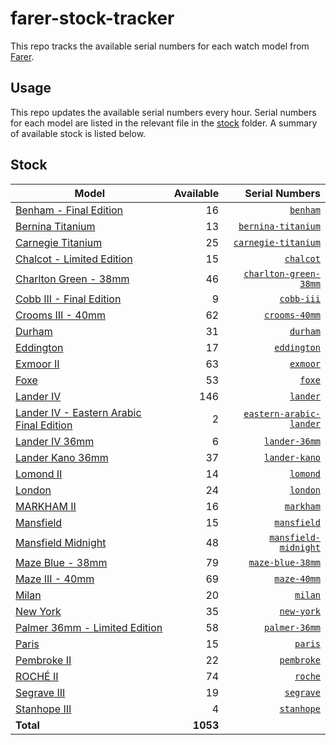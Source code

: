 # farer-stock-tracker

This repo tracks the available serial numbers for each watch model from [Farer](https://farer.com).

## Usage

This repo updates the available serial numbers every hour. Serial numbers for each model are listed in the relevant file in the [stock](./stock) folder. A summary of available stock is listed below.

## Stock

| Model | Available | Serial Numbers |
| ----- | --------: | -------------: |
| [Benham - Final Edition](https://usd.farer.com/products/benham) | 16 | [`benham`](./stock/benham) |
| [Bernina Titanium](https://usd.farer.com/products/bernina-titanium) | 13 | [`bernina-titanium`](./stock/bernina-titanium) |
| [Carnegie Titanium](https://usd.farer.com/products/carnegie-titanium) | 25 | [`carnegie-titanium`](./stock/carnegie-titanium) |
| [Chalcot - Limited Edition](https://usd.farer.com/products/chalcot) | 15 | [`chalcot`](./stock/chalcot) |
| [Charlton Green - 38mm](https://usd.farer.com/products/charlton-green-38mm) | 46 | [`charlton-green-38mm`](./stock/charlton-green-38mm) |
| [Cobb III - Final Edition](https://usd.farer.com/products/cobb-iii) | 9 | [`cobb-iii`](./stock/cobb-iii) |
| [Crooms III - 40mm](https://usd.farer.com/products/crooms-40mm) | 62 | [`crooms-40mm`](./stock/crooms-40mm) |
| [Durham](https://usd.farer.com/products/durham) | 31 | [`durham`](./stock/durham) |
| [Eddington](https://usd.farer.com/products/eddington) | 17 | [`eddington`](./stock/eddington) |
| [Exmoor II](https://usd.farer.com/products/exmoor) | 63 | [`exmoor`](./stock/exmoor) |
| [Foxe](https://usd.farer.com/products/foxe) | 53 | [`foxe`](./stock/foxe) |
| [Lander IV](https://usd.farer.com/products/lander) | 146 | [`lander`](./stock/lander) |
| [Lander IV - Eastern Arabic Final Edition](https://usd.farer.com/products/eastern-arabic-lander) | 2 | [`eastern-arabic-lander`](./stock/eastern-arabic-lander) |
| [Lander IV 36mm](https://usd.farer.com/products/lander-36mm) | 6 | [`lander-36mm`](./stock/lander-36mm) |
| [Lander Kano 36mm](https://usd.farer.com/products/lander-kano) | 37 | [`lander-kano`](./stock/lander-kano) |
| [Lomond II](https://usd.farer.com/products/lomond) | 14 | [`lomond`](./stock/lomond) |
| [London](https://usd.farer.com/products/london) | 24 | [`london`](./stock/london) |
| [MARKHAM II](https://usd.farer.com/products/markham) | 16 | [`markham`](./stock/markham) |
| [Mansfield](https://usd.farer.com/products/mansfield) | 15 | [`mansfield`](./stock/mansfield) |
| [Mansfield Midnight](https://usd.farer.com/products/mansfield-midnight) | 48 | [`mansfield-midnight`](./stock/mansfield-midnight) |
| [Maze Blue - 38mm](https://usd.farer.com/products/maze-blue-38mm) | 79 | [`maze-blue-38mm`](./stock/maze-blue-38mm) |
| [Maze III - 40mm](https://usd.farer.com/products/maze-40mm) | 69 | [`maze-40mm`](./stock/maze-40mm) |
| [Milan](https://usd.farer.com/products/milan) | 20 | [`milan`](./stock/milan) |
| [New York](https://usd.farer.com/products/new-york) | 35 | [`new-york`](./stock/new-york) |
| [Palmer 36mm - Limited Edition](https://usd.farer.com/products/palmer-36mm) | 58 | [`palmer-36mm`](./stock/palmer-36mm) |
| [Paris](https://usd.farer.com/products/paris) | 15 | [`paris`](./stock/paris) |
| [Pembroke II](https://usd.farer.com/products/pembroke) | 22 | [`pembroke`](./stock/pembroke) |
| [ROCHÉ II](https://usd.farer.com/products/roche) | 74 | [`roche`](./stock/roche) |
| [Segrave III](https://usd.farer.com/products/segrave) | 19 | [`segrave`](./stock/segrave) |
| [Stanhope III](https://usd.farer.com/products/stanhope) | 4 | [`stanhope`](./stock/stanhope) |
| **Total** | **1053** | |
